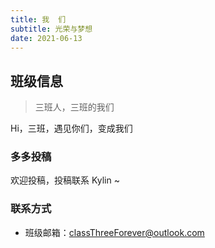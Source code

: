 ```yaml
---
title: 我  们
subtitle: 光荣与梦想
date: 2021-06-13
---
```


## 班级信息

> 三班人，三班的我们

Hi，三班，遇见你们，变成我们


### 多多投稿

欢迎投稿，投稿联系 Kylin ~

### 联系方式

- 班级邮箱：classThreeForever@outlook.com
